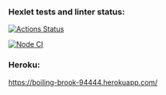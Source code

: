### Hexlet tests and linter status:

[![Actions Status](https://github.com/mn81566/frontend-project-lvl4/workflows/hexlet-check/badge.svg)](https://github.com/mn81566/frontend-project-lvl4/actions)

[![Node CI](https://github.com/mn81566/frontend-project-lvl4/workflows/Node%20CI/badge.svg)](https://github.com/mn81566/frontend-project-lvl4/actions)

### Heroku:

https://boiling-brook-94444.herokuapp.com/
